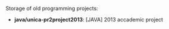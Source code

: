 Storage of old programming projects:

* **java/unica-pr2project2013**: [JAVA] 2013 accademic project 